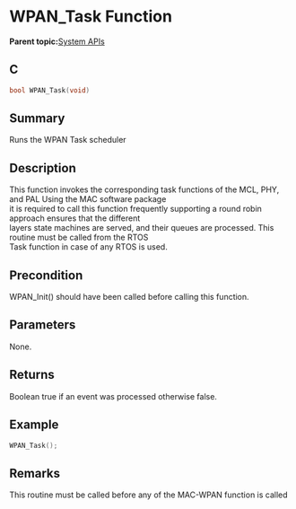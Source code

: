 # WPAN\_Task Function

**Parent topic:**[System APIs](GUID-EFC10569-E631-492C-967A-D52BE5CD43A7.md)

## C

```c
bool WPAN_Task(void)
```

## Summary

Runs the WPAN Task scheduler

## Description

This function invokes the corresponding task functions of the MCL, PHY, and PAL Using the MAC software package<br />it is required to call this function frequently supporting a round robin approach ensures that the different<br />layers state machines are served, and their queues are processed. This routine must be called from the RTOS<br />Task function in case of any RTOS is used.

## Precondition

WPAN\_Init\(\) should have been called before calling this function.

## Parameters

None.

## Returns

Boolean true if an event was processed otherwise false.

## Example

```c
WPAN_Task();
```

## Remarks

This routine must be called before any of the MAC-WPAN function is called

